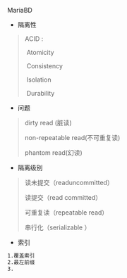 

MariaBD

* 隔离性

> ACID : 
>
> ​	Atomicity
>
> ​	Consistency
>
> ​	Isolation
>
> ​	Durability

*  问题

> dirty read (脏读)
>
> non-repeatable read(不可重复读)
>
> phantom read(幻读)

* 隔离级别

> 读未提交（readuncommitted）
>
> 读提交（read committed）
>
> 可重复读（repeatable read）
>
> 串行化（serializable ）



* 索引
```tex
1.覆盖索引
2.最左前缀
3.
```
